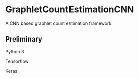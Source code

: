 # GraphletCountEstimationCNN
A CNN based graphlet count estimation framework.

## Preliminary
Python 3

Tensorflow

Keras
